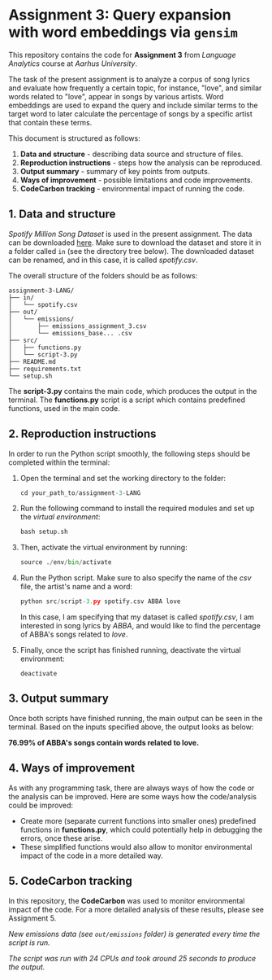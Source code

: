 # Assignment 3: Query expansion with word embeddings via ```gensim```

This repository contains the code for **Assignment 3** from *Language Analytics* course at *Aarhus University*.

The task of the present assignment is to analyze a corpus of song lyrics and evaluate how frequently a certain topic, for instance, "love", and similar words related to "love", appear in songs by various artists. Word embeddings are used to expand the query and include similar terms to the target word to later calculate the percentage of songs by a specific artist that contain these terms.

This document is structured as follows:

1. **Data and structure** - describing data source and structure of files.
2. **Reproduction instructions** - steps how the analysis can be reproduced.
3. **Output summary** - summary of key points from outputs.
4. **Ways of improvement** - possible limitations and code improvements.
5. **CodeCarbon tracking** - environmental impact of running the code.

## 1. Data and structure

*Spotify Million Song Dataset*  is used in the present assignment. The data can be downloaded [here](https://www.kaggle.com/datasets/joebeachcapital/57651-spotify-songs). Make sure to download the dataset and store it in a folder called ```in``` (see the directory tree below). The downloaded dataset can be renamed, and in this case, it is called *spotify.csv*.

The overall structure of the folders should be as follows:

```
assignment-3-LANG/
├── in/
│   └── spotify.csv
├── out/
│   └── emissions/
│       ├── emissions_assignment_3.csv
│       └── emissions_base... .csv
├── src/
│   ├── functions.py
│   └── script-3.py
├── README.md
├── requirements.txt
└── setup.sh
```

The **script-3.py** contains the main code, which produces the output in the terminal. The **functions.py** script is a script which contains predefined functions, used in the main code.

## 2. Reproduction instructions

In order to run the Python script smoothly, the following steps should be completed within the terminal:

1. Open the terminal and set the working directory to the folder:

    ```python
    cd your_path_to/assignment-3-LANG
    ```
2. Run the following command to install the required modules and set up the *virtual environment*:

    ```python
    bash setup.sh
    ```
3. Then, activate the virtual environment by running:

    ```python
    source ./env/bin/activate
    ```

4. Run the Python script. Make sure to also specify the name of the *csv* file, the artist's name and a word:

    ```python
    python src/script-3.py spotify.csv ABBA love
    ```
    In this case, I am specifying that my dataset is called *spotify.csv*, I am interested in song lyrics by *ABBA*, and would like to find the percentage of ABBA's songs related to *love*.

5. Finally, once the script has finished running, deactivate the virtual environment: 

    ```
    deactivate
    ```

## 3. Output summary
Once both scripts have finished running, the main output can be seen in the terminal. Based on the inputs specified above, the output looks as below:

**76.99% of ABBA's songs contain words related to love.**


## 4. Ways of improvement

As with any programming task, there are always ways of how the code or the analysis can be improved. Here are some ways how the code/analysis could be improved:

- Create more (separate current functions into smaller ones) predefined functions in **functions.py**, which could potentially help in debugging the errors, once these arise. 
- These simplified functions would also allow to monitor environmental impact of the code in a more detailed way.


## 5. CodeCarbon tracking

In this repository, the **CodeCarbon** was used to monitor environmental impact of the code.
For a more detailed analysis of these results, please see Assignment 5.

*New emissions data (see ```out/emissions``` folder)  is generated every time the script is run.*

*The script was run with 24 CPUs and took around 25 seconds to produce the output.*
